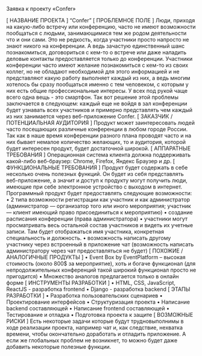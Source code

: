 Заявка к проекту «Confer»

[ НАЗВАНИЕ ПРОЕКТА ]
“Confer”
[ ПРОБЛЕМНОЕ ПОЛЕ ]
Люди, приходя на какую-либо встречу или конференцию, часто не имеют возможности пообщаться с людьми, занимающимися тем же родом деятельности что и они сами. Это не редкость, когда участники просто напросто не знают никого на конференции. А ведь зачастую единственный шанс познакомиться,  договориться с кем-то о встрече или даже наладить деловые контакты предоставляется только до конференции. Участники конференции часто имеют желание познакомиться с кем-то из своих коллег, но не обладают необходимой для этого информацией и не представляют какую работу выполняет каждый из них, а ведь многим хотелось бы сразу пообщаться именно с тем человеком, с которым у них есть общие профессиональные интересы. У всех под рукой чаще всего одна вещь - это смартфон. Так вот решение этой проблемы заключается в следующем: каждый еще не войдя в зал конференции будет узнавать всех участников и примерно представлять чем каждый из них занимается через веб-приложение Confer.
[ ЗАКАЗЧИК / ПОТЕНЦИАЛЬНАЯ АУДИТОРИЯ ]
Продукт может заинтересовать людей часто посещающих различные конференции в любом городе России. Так как в наше время конференции разного плана проводят часто и на них бывает немалое количество желающих, то и аудитория, которой будет интересен продукт, будет достаточной широкой.
[ АППАРАТНЫЕ ТРЕБОВАНИЯ ]
Операционная система клиента должна поддерживать какой-либо веб-браузер: Chrome, Firefox, Яндекс Браузер и др.
[ ФУНКЦИОНАЛЬНЫЕ ТРЕБОВАНИЯ ]
Продукт будет содержать в себе несколько очень полезных функций. Он будет из себя представлять веб-приложение, а значит и доступ к продукту могут получить люди, имеющие при себе электронное устройство с выходом в интернет.
Программный продукт будет предоставлять следующие возможности:
    • 2 типа возможности регистрации как участник и как администратор (администратор — организатор того или иного мероприятия; участник — клиент имеющий право присоединиться к мероприятию)
    • создание расписания конференции (права администратора)
    • участники могут просматривать весь остальной состав участников и видеть их учетные записи. Там будет отображаться имя участника, конкретная специальность и должность.
    • возможность написать другому участнику через встроенный в приложение чат (возможность написать администратору через чат предоставляться не будет)
[ ПОХОЖИЕ / АНАЛОГИЧНЫЕ ПРОДУКТЫ ]
    • Event Box by EventPlatform – высокая стоимость (около 800$ за мероприятие), хоть и богаче функционал (для непродолжительных конференций такой широкий функционал просто не пригодится)
    • Множество аналогов предлагается только в онлайн форме
[ ИНСТРУМЕНТЫ РАЗРАБОТКИ ]
    • HTML, CSS, JavaScript, ReactJS - разработка frontend
    • Django - разработка backend
[ ЭТАПЫ РАЗРАБОТКИ ]
    • Разработка пользовательских сценариев
    • Проектирование интерфейсов
    • Структуризация проекта
    • Написание backend составляющей
    • Написание frontend составляющей
    • Тестирование и отладка
    • Подготовка проекта к защите
[ ВОЗМОЖНЫЕ РИСКИ ]
Есть некоторые задачи которые будут трудновыполнимы в ходе реализации проекта, например чат и, как следствие, нехватка времени, чтобы окончательно доработать и отладить приложение. А если же глобальных проблем не возникнет, то можно будет даже добавить некоторые полезные функции.
